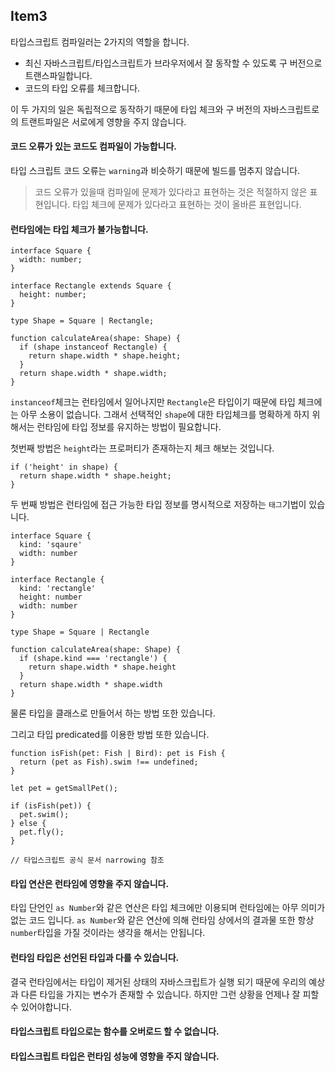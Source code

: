 ## Item3

타입스크립트 컴파일러는 2가지의 역할을 합니다.

- 최신 자바스크립트/타입스크립트가 브라우저에서 잘 동작할 수 있도록 구 버전으로 트랜스파일합니다.
- 코드의 타입 오류를 체크합니다.

이 두 가지의 일은 독립적으로 동작하기 때문에 타입 체크와 구 버전의 자바스크립트로의 트랜트파일은 서로에게 영향을 주지 않습니다.

#### 코드 오류가 있는 코드도 컴파일이 가능합니다.

타입 스크립트 코드 오류는 `warning`과 비슷하기 때문에 빌드를 멈추지 않습니다.

> 코드 오류가 있을때 컴파일에 문제가 있다라고 표현하는 것은 적절하지 않은 표현입니다. 타입 체크에 문제가 있다라고 표현하는 것이 올바른 표현입니다.

#### 런타임에는 타입 체크가 불가능합니다.

```tsx
interface Square {
  width: number;
}

interface Rectangle extends Square {
  height: number;
}

type Shape = Square | Rectangle;

function calculateArea(shape: Shape) {
  if (shape instanceof Rectangle) {
    return shape.width * shape.height;
  }
  return shape.width * shape.width;
}
```

`instanceof`체크는 런타임에서 일어나지만 `Rectangle`은 타입이기 때문에 타입 체크에는 아무 소용이 없습니다. 그래서 선택적인 `shape`에 대한 타입체크를 명확하게 하지 위해서는 런타임에 타입 정보를 유지하는 방법이 필요합니다. 

첫번째 방법은 `height`라는 프로퍼티가 존재하는지 체크 해보는 것입니다. 

```tsx
if ('height' in shape) {
  return shape.width * shape.height;
}
```

두 번째 방법은 런타임에 접근 가능한 타입 정보를 명시적으로 저장하는 `태그`기법이 있습니다.

```tsx
interface Square {
  kind: 'sqaure'
  width: number
}

interface Rectangle {
  kind: 'rectangle'
  height: number
  width: number
}

type Shape = Square | Rectangle

function calculateArea(shape: Shape) {
  if (shape.kind === 'rectangle') {
    return shape.width * shape.height
  }
  return shape.width * shape.width
}
```

 물론 타입을 클래스로 만들어서 하는 방법 또한 있습니다.

그리고 타입 predicated를 이용한 방법 또한 있습니다.

```tsx
function isFish(pet: Fish | Bird): pet is Fish {
  return (pet as Fish).swim !== undefined;
}

let pet = getSmallPet();
 
if (isFish(pet)) {
  pet.swim();
} else {
  pet.fly();
}

// 타입스크립트 공식 문서 narrowing 참조
```

#### 타입 연산은 런타임에 영향을 주지 않습니다.

타입 단언인  `as Number`와 같은 연산은 타입 체크에만 이용되며 런타임에는 아무 의미가 없는 코드 입니다. `as Number`와 같은 연산에 의해 런타임 상에서의 결과물 또한 항상 `number`타입을 가질 것이라는 생각을 해서는 안됩니다.

#### 런타임 타입은 선언된 타입과 다를 수 있습니다.

결국 런타임에서는 타입이 제거된 상태의 자바스크립트가 실행 되기 때문에 우리의 예상과 다른 타입을 가지는 변수가 존재할 수 있습니다. 하지만 그런 상황을 언제나 잘 피할 수 있어야합니다.

#### 타입스크립트 타입으로는 함수를 오버로드 할 수 없습니다.

#### 타입스크립트 타입은 런타임 성능에 영향을 주지 않습니다.





